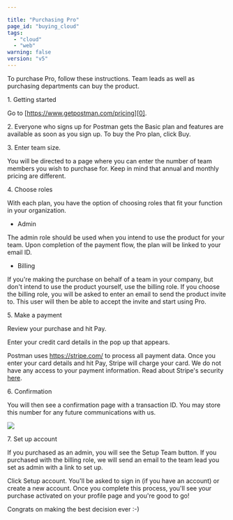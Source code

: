 ```yaml
---

title: "Purchasing Pro"
page_id: "buying_cloud"
tags: 
  - "cloud"
  - "web"
warning: false
version: "v5"
---
```

To purchase Pro, follow these instructions. Team leads as well as purchasing departments can buy the product.

1\. Getting started

Go to [https://www.getpostman.com/pricing][0].

2\. Everyone who signs up for Postman gets the Basic plan and features are available as soon as you sign up. To buy the Pro plan, click Buy.

3\. Enter team size.

You will be directed to a page where you can enter the number of team members you wish to purchase for. Keep in mind that annual and monthly pricing are different.

4\. Choose roles

With each plan, you have the option of choosing roles that fit your function in your organization.

* Admin

The admin role should be used when you intend to use the product for your team. Upon completion of the payment flow, the plan will be linked to your email ID.
* Billing

If you're making the purchase on behalf of a team in your company, but don't intend to use the product yourself, use the billing role. If you choose the billing role, you will be asked to enter an email to send the product invite to. This user will then be able to accept the invite and start using Pro.

5\. Make a payment

Review your purchase and hit Pay.

Enter your credit card details in the pop up that appears.

Postman uses https://stripe.com/ to process all payment data. Once you enter your card details and hit Pay, Stripe will charge your card. We do not have any access to your payment information. Read about Stripe's security [here][1].

6\. Confirmation

You will then see a confirmation page with a transaction ID. You may store this number for any future communications with us.

[![](https://www.getpostman.com/img/v1/docs/buying_cloud/buying_cloud_5.png)
][2]

7\. Set up account

If you purchased as an admin, you will see the Setup Team button. If you purchased with the billing role, we will send an email to the team lead you set as admin with a link to set up.

Click Setup account. You'll be asked to sign in (if you have an account) or create a new account. Once you complete this process, you'll see your purchase activated on your profile page and you're good to go! 

Congrats on making the best decision ever :-)


[0]: https://www.getpostman.com/pricing
[1]: https://stripe.com/help/security
[2]: https://www.getpostman.com/img/v1/docs/buying_cloud/buying_cloud_5.png

